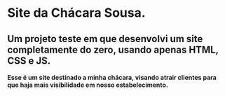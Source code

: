 # Site da Chácara Sousa.

## Um projeto teste em que desenvolvi um site completamente do zero, usando apenas HTML, CSS e JS.

**Esse é um site destinado a minha chácara, visando atrair clientes para que haja mais visibilidade em nosso estabelecimento.**